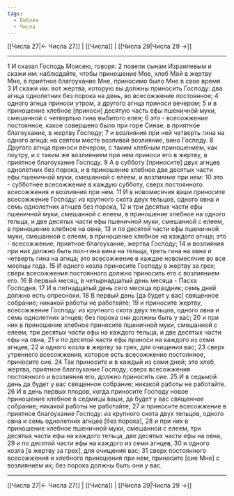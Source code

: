 ```yaml
---
tags:
  - Библия
  - Числа
---
```

[[Числа 27|← Числа 27]] | [[Числа]] | [[Числа 29|Числа 29 →]]

---
1 И сказал Господь Моисею, говоря:
2 повели сынам Израилевым и скажи им: наблюдайте, чтобы приношение Мое, хлеб Мой в жертву Мне, в приятное благоухание Мне, приносимо было Мне в свое время.
3 И скажи им: вот жертва, которую вы должны приносить Господу: два агнца однолетних без порока на день, во всесожжение постоянное;
4 одного агнца приноси утром, а другого агнца приноси вечером;
5 и в приношение хлебное [приноси] десятую часть ефы пшеничной муки, смешанной с четвертью гина выбитого елея;
6 это - всесожжение постоянное, какое совершено было при горе Синае, в приятное благоухание, в жертву Господу;
7 и возлияния при ней четверть гина на одного агнца: на святом месте возливай возлияние, вино Господу.
8 Другого агнца приноси вечером, с таким хлебным приношением, как поутру, и с таким же возлиянием при нем приноси его в жертву, в приятное благоухание Господу.
9 А в субботу [приносите] двух агнцев однолетних без порока, и в приношение хлебное две десятых части ефы пшеничной муки, смешанной с елеем, и возлияние при нем:
10 это - субботнее всесожжение в каждую субботу, сверх постоянного всесожжения и возлияния при нем.
11 И в новомесячия ваши приносите всесожжение Господу: из крупного скота двух тельцов, одного овна и семь однолетних агнцев без порока,
12 и три десятых части ефы пшеничной муки, смешанной с елеем, в приношение хлебное на одного тельца, и две десятых части ефы пшеничной муки, смешанной с елеем, в приношение хлебное на овна,
13 и по десятой части ефы пшеничной муки, смешанной с елеем, в приношение хлебное на каждого агнца; это - всесожжение, приятное благоухание, жертва Господу;
14 и возлияния при них должно быть пол-гина вина на тельца, треть гина на овна и четверть гина на агнца; это всесожжение в каждое новомесячие во все месяцы года.
15 И одного козла приносите Господу в жертву за грех; сверх всесожжения постоянного должно приносить его с возлиянием его.
16 В первый месяц, в четырнадцатый день месяца - Пасха Господня.
17 И в пятнадцатый день сего месяца праздник; семь дней должно есть опресноки.
18 В первый день [да будет у вас] священное собрание; никакой работы не работайте;
19 и приносите жертву, всесожжение Господу: из крупного скота двух тельцов, одного овна и семь однолетних агнцев; без порока они должны быть у вас;
20 и при них в приношение хлебное приносите пшеничной муки, смешанной с елеем, три десятых части ефы на каждого тельца, и две десятых части ефы на овна,
21 и по десятой части ефы приноси на каждого из семи агнцев,
22 и одного козла в жертву за грех, для очищения вас;
23 сверх утреннего всесожжения, которое есть всесожжение постоянное, приносите сие.
24 Так приносите и в каждый из семи дней; это хлеб, жертва, приятное благоухание Господу; сверх всесожжения постоянного и возлияния его, должно приносить сие.
25 И в седьмой день да будет у вас священное собрание; никакой работы не работайте.
26 И в день первых плодов, когда приносите Господу новое приношение хлебное в седмицы ваши, да будет у вас священное собрание; никакой работы не работайте;
27 и приносите всесожжение в приятное благоухание Господу: из крупного скота двух тельцов, одного овна и семь однолетних агнцев [без порока],
28 и при них в приношение хлебное пшеничной муки, смешанной с елеем, три десятых части ефы на каждого тельца, две десятых части ефы на овна,
29 и по десятой части ефы на каждого из семи агнцев,
30 и одного козла [в жертву за грех], для очищения вас;
31 сверх постоянного всесожжения и хлебного приношения при нем, приносите [сие Мне] с возлиянием их; без порока должны быть они у вас.

---
[[Числа 27|← Числа 27]] | [[Числа]] | [[Числа 29|Числа 29 →]]